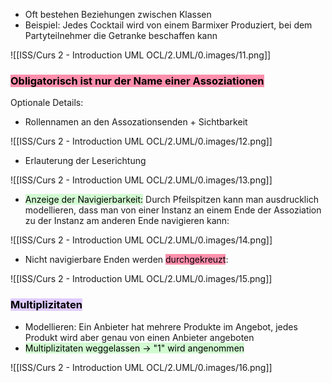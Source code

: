 
- Oft bestehen Beziehungen zwischen Klassen
- Beispiel: Jedes Cocktail wird von einem Barmixer Produziert, bei dem Partyteilnehmer die Getranke beschaffen kann


![[ISS/Curs 2 - Introduction UML OCL/2.UML/0.images/11.png]]


### <mark style="background: #FF5582A6;">Obligatorisch ist nur der Name einer Assoziationen</mark>

Optionale Details:
- Rollennamen an den Assozationsenden + Sichtbarkeit


![[ISS/Curs 2 - Introduction UML OCL/2.UML/0.images/12.png]]


- Erlauterung der Leserichtung


![[ISS/Curs 2 - Introduction UML OCL/2.UML/0.images/13.png]]


- <mark style="background: #BBFABBA6;">Anzeige der Navigierbarkeit:</mark> Durch Pfeilspitzen kann man ausdrucklich modellieren, dass man von einer Instanz an einem Ende der Assoziation zu der Instanz am anderen Ende navigieren kann:

![[ISS/Curs 2 - Introduction UML OCL/2.UML/0.images/14.png]]

- Nicht navigierbare Enden werden <mark style="background: #FF5582A6;">durchgekreuzt</mark>:

![[ISS/Curs 2 - Introduction UML OCL/2.UML/0.images/15.png]]



### <mark style="background: #D2B3FFA6;">Multiplizitaten</mark>

- Modellieren: Ein Anbieter hat mehrere Produkte im Angebot, jedes Produkt wird aber genau von einen Anbieter angeboten
- <mark style="background: #BBFABBA6;">Multiplizitaten weggelassen -> "1" wird angenommen</mark>


![[ISS/Curs 2 - Introduction UML OCL/2.UML/0.images/16.png]]
